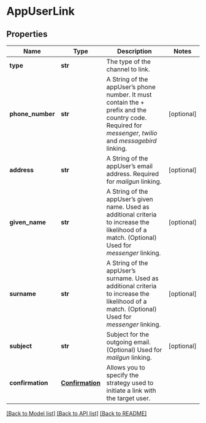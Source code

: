 # AppUserLink

## Properties
Name | Type | Description | Notes
------------ | ------------- | ------------- | -------------
**type** | **str** | The type of the channel to link. | 
**phone_number** | **str** | A String of the appUser’s phone number. It must contain the + prefix and the country code. Required for *messenger*, *twilio* and *messagebird* linking.  | [optional] 
**address** | **str** | A String of the appUser’s email address. Required for *mailgun* linking.  | [optional] 
**given_name** | **str** | A String of the appUser’s given name. Used as additional criteria to increase the likelihood of a match. (Optional) Used for *messenger* linking.  | [optional] 
**surname** | **str** | A String of the appUser’s surname. Used as additional criteria to increase the likelihood of a match. (Optional) Used for *messenger* linking.  | [optional] 
**subject** | **str** | Subject for the outgoing email. (Optional) Used for *mailgun* linking.  | [optional] 
**confirmation** | [**Confirmation**](Confirmation.md) | Allows you to specify the strategy used to initiate a link with the target user. | 

[[Back to Model list]](../README.md#documentation-for-models) [[Back to API list]](../README.md#documentation-for-api-endpoints) [[Back to README]](../README.md)


